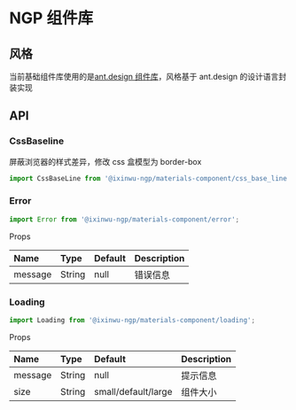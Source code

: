 # NGP 组件库

## 风格

当前基础组件库使用的是[ant.design 组件库](https://ant.design/docs/react/introduce-cn)，风格基于 ant.design 的设计语言封装实现

## API

### CssBaseline

屏蔽浏览器的样式差异，修改 css 盒模型为 border-box

```js
import CssBaseLine from '@ixinwu-ngp/materials-component/css_base_line';
```

### Error

```js
import Error from '@ixinwu-ngp/materials-component/error';
```

Props

| Name    | Type   | Default | Description |
| :------ | :----- | :------ | :---------- |
| message | String | null    | 错误信息    |

### Loading

```js
import Loading from '@ixinwu-ngp/materials-component/loading';
```

Props

| Name    | Type   | Default             | Description |
| :------ | :----- | :------------------ | :---------- |
| message | String | null                | 提示信息    |
| size    | String | small/default/large | 组件大小    |

